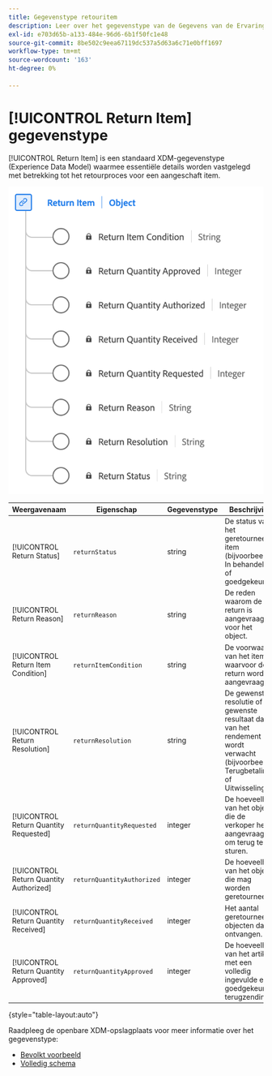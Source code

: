 ```yaml
---
title: Gegevenstype retouritem
description: Leer over het gegevenstype van de Gegevens van de Ervaring van het Punt van de Terugkeer Model (XDM).
exl-id: e703d65b-a133-484e-96d6-6b1f50fc1e48
source-git-commit: 8be502c9eea67119dc537a5d63a6c71e0bff1697
workflow-type: tm+mt
source-wordcount: '163'
ht-degree: 0%

---
```


# [!UICONTROL Return Item] gegevenstype

[!UICONTROL Return Item] is een standaard XDM-gegevenstype (Experience Data Model) waarmee essentiële details worden vastgelegd met betrekking tot het retourproces voor een aangeschaft item.

![ A diagram van het gegevenstype van het Punt van de Terugkeer.](../images/data-types/return-item.png)

| Weergavenaam | Eigenschap | Gegevenstype | Beschrijving |
|-----------------------------|------------------------------|-----------|--------------------------------------------------------|
| [!UICONTROL Return Status] | `returnStatus` | string | De status van het geretourneerde item (bijvoorbeeld In behandeling of goedgekeurd). |
| [!UICONTROL Return Reason] | `returnReason` | string | De reden waarom de return is aangevraagd voor het object. |
| [!UICONTROL Return Item Condition] | `returnItemCondition` | string | De voorwaarde van het item waarvoor de return wordt aangevraagd. |
| [!UICONTROL Return Resolution] | `returnResolution` | string | De gewenste resolutie of het gewenste resultaat dat van het rendement wordt verwacht (bijvoorbeeld Terugbetaling of Uitwisseling). |
| [!UICONTROL Return Quantity Requested] | `returnQuantityRequested` | integer | De hoeveelheid van het object die de verkoper heeft aangevraagd om terug te sturen. |
| [!UICONTROL Return Quantity Authorized] | `returnQuantityAuthorized` | integer | De hoeveelheid van het object die mag worden geretourneerd. |
| [!UICONTROL Return Quantity Received] | `returnQuantityReceived` | integer | Het aantal geretourneerde objecten dat is ontvangen. |
| [!UICONTROL Return Quantity Approved] | `returnQuantityApproved` | integer | De hoeveelheid van het artikel met een volledig ingevulde en goedgekeurde terugzending. |

{style="table-layout:auto"}

Raadpleeg de openbare XDM-opslagplaats voor meer informatie over het gegevenstype:

* [ Bevolkt voorbeeld ](https://github.com/adobe/xdm/blob/master/components/datatypes/returnitem.example.1.json)
* [ Volledig schema ](https://github.com/adobe/xdm/blob/master/components/datatypes/returnitem.schema.json)
